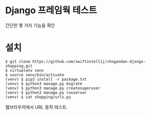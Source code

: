 # Django 프레임웍 테스트

간단한 몇 가지 기능을 확인

# 설치
```
$ git clone https://github.com/swiftintellij/chogandan-django-shopping.git
$ virtualenv venv
$ source venv/bin/activate
(venv) $ pip3 install -r package.txt
(venv) $ python3 manage.py migrate
(venv) $ python3 manage.py createsuperuser
(venv) $ python3 manage.py runserver
(venv) $ cat shopping/urls.py
```
웹브라우저에서 URL 동작 테스트.
